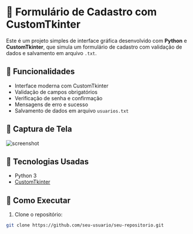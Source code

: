 # 📝 Formulário de Cadastro com CustomTkinter

Este é um projeto simples de interface gráfica desenvolvido com **Python** e **CustomTkinter**, que simula um formulário de cadastro com validação de dados e salvamento em arquivo `.txt`.

## 🔧 Funcionalidades

- Interface moderna com CustomTkinter
- Validação de campos obrigatórios
- Verificação de senha e confirmação
- Mensagens de erro e sucesso
- Salvamento de dados em arquivo `usuarios.txt`

## 📸 Captura de Tela

![screenshot](caminho/para/sua/imagem.png) <!-- você pode tirar um print da janela e salvar no seu repositório -->

## 🚀 Tecnologias Usadas

- Python 3
- [CustomTkinter](https://github.com/TomSchimansky/CustomTkinter)

## 💾 Como Executar

1. Clone o repositório:
```bash
git clone https://github.com/seu-usuario/seu-repositorio.git
